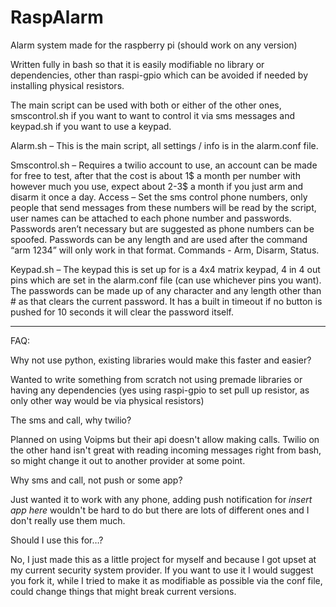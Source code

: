 # RaspAlarm

Alarm system made for the raspberry pi (should work on any version)

Written fully in bash so that it is easily modifiable no library or dependencies, other than raspi-gpio which can be avoided if needed by installing physical resistors.

The main script can be used with both or either of the other ones, smscontrol.sh if you want to want to control it via sms messages and keypad.sh if you want to use a keypad.

Alarm.sh – This is the main script, all settings / info is in the alarm.conf file.

Smscontrol.sh – Requires a twilio account to use, an account can be made for free to test, after that the cost is about 1$ a month per number with however much you use, expect about 2-3$ a month if you just arm and disarm it once a day.
Access – Set the sms control phone numbers, only people that send messages from these numbers will be read by the script, user names can be attached to each phone number and passwords. Passwords aren’t necessary but are suggested as phone numbers can be spoofed. Passwords can be any length and are used after the command “arm 1234” will only work in that format.
Commands - Arm, Disarm, Status.

Keypad.sh – The keypad this is set up for is a 4x4 matrix keypad, 4 in 4 out pins which are set in the alarm.conf file (can use whichever pins you want). The passwords can be made up of any character and any length other than # as that clears the current password.  It has a built in timeout if no button is pushed for 10 seconds it will clear the password itself.

-----------------------------------------------------------------------


FAQ:

Why not use python, existing libraries would make this faster and easier?

Wanted to write something from scratch not using premade libraries or having any dependencies (yes using raspi-gpio to set pull up resistor, as only other way would be via physical resistors)

The sms and call, why twilio?

Planned on using Voipms but their api doesn't allow making calls. Twilio on the other hand isn't great with reading incoming messages right from bash, so might change it out to another provider at some point.

Why sms and call, not push or some app?

Just wanted it to work with any phone, adding push notification for *insert app here* wouldn't be hard to do but there are lots of different ones and I don't really use them much.

Should I use this for…?

No, I just made this as a little project for myself and because I got upset at my current security system provider. If you want to use it I would suggest you fork it, while I tried to make it as modifiable as possible via the conf file, could change things that might break current versions.
